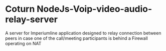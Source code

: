 # Coturn NodeJs-Voip-video-audio-relay-server
 A server for Imperiumline application designed to relay connection between peers in case one of the call/meeting participants is behind a Firewall operating on NAT

